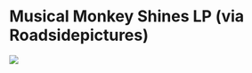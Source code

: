 <!--
id: 183535583
link: http://tumblr.atmos.org/post/183535583/musical-monkey-shines-lp-via-roadsidepictures
slug: musical-monkey-shines-lp-via-roadsidepictures
date: Wed Sep 09 2009 01:46:15 GMT-0700 (PDT)
publish: 2009-09-09
tags: 
title: Musical Monkey Shines LP (via Roadsidepictures)
-->


Musical Monkey Shines LP (via Roadsidepictures)
===============================================

![](http://31.media.tumblr.com/tumblr_kpp4d3WWCQ1qz4sngo1_500.jpg)

